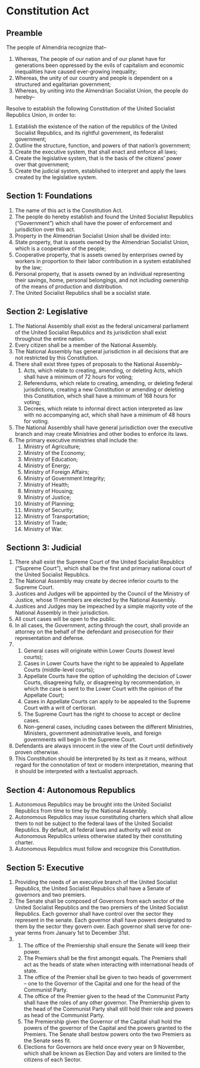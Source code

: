 # Constitution Act

## Preamble
The people of Almendria recognize that–
1. Whereas, The people of our nation and of our planet have for generations been oppressed by the evils of capitalism and economic inequalities have caused ever-growing inequality;
2. Whereas, the unity of our country and people is dependent on a structured and egalitarian government;
3. Whereas, by uniting into the Almendrian Socialist Union, the people do hereby–

Resolve to establish the following Constitution of the United Socialist Republics Union, in order to:
1. Establish the existence of the nation of the republics of the United Socialist Republics, and its rightful government, its federalist government;
2. Outline the structure, function, and powers of that nation’s government;
3. Create the executive system, that shall enact and enforce all laws;
4. Create the legislative system, that is the basis of the citizens’ power over that government;
5. Create the judicial system, established to interpret and apply the laws created by the legislative system.

## Section 1: Foundations
1. The name of this act is the Constitution Act.
2. The people do hereby establish and found the United Socialist Republics (“Government”) which shall have the power of enforcement and jurisdiction over this act.
3. Property in the Almendrian Socialist Union shall be divided into:
  1. State property, that is assets owned by the Almendrian Socialist Union, which is a cooperative of the people;
  2. Cooperative property, that is assets owned by enterprises owned by workers in proportion to their labor contribution in a system established by the law;
  3. Personal property, that is assets owned by an individual representing their savings, home, personal belongings, and not including ownership of the means of production and distribution.
4. The United Socialist Republics shall be a socialist state.

## Section 2: Legislative
1. The National Assembly shall exist as the federal unicameral parliament of the United Socialist Republics and its jurisdiction shall exist throughout the entire nation.
2. Every citizen shall be a member of the National Assembly.
3. The National Assembly has general jurisdiction in all decisions that are not restricted by this Constitution.
4. There shall exist three types of proposals to the National Assembly–
    1. Acts, which relate to creating, amending, or deleting Acts, which shall have a minimum of 72 hours for voting;
    2. Referendums, which relate to creating, amending, or deleting federal jurisdictions, creating a new Constitution or amending or deleting this Constitution, which shall have a minimum of 168 hours for voting;
    3. Decrees, which relate to informal direct action interpreted as law with no accompanying act, which shall have a minimum of 48 hours for voting.
5. The National Assembly shall have general jurisdiction over the executive branch and may create Ministries and other bodies to enforce its laws.
6. The primary executive ministries shall include the:
    1. Ministry of Agriculture;
    2. Ministry of the Economy;
    3. Ministry of Education;
    4. Ministry of Energy;
    5. Ministry of Foreign Affairs;
    6. Ministry of Government Integrity;
    7. Ministry of Health;
    8. Ministry of Housing;
    9. Ministry of Justice;
    10. Ministry of Planning;
    11. Ministry of Security;
    12. Ministry of Transportation;
    13. Ministry of Trade;
    14. Ministry of War.

## Sectionn 3: Judicial
1. There shall exist the Supreme Court of the United Socialist Republics (“Supreme Court”), which shall be the first and primary national court of the United Socialist Republics.
2. The National Assembly may create by decree inferior courts to the Supreme Court.
3. Justices and Judges will be appointed by the Council of the Ministry of Justice, whose 11 members are elected by the National Assembly.
4. Justices and Judges may be impeached by a simple majority vote of the National Assembly in their jurisdiction.
5. All court cases will be open to the public.
6. In all cases, the Government, acting through the court, shall provide an attorney on the behalf of the defendant and prosecution for their representation and defense.
7.
    1. General cases will originate within Lower Courts (lowest level courts);
    2. Cases in Lower Courts have the right to be appealed to Appellate Courts (middle-level courts);
    3. Appellate Courts have the option of upholding the decision of Lower Courts, disagreeing fully, or disagreeing by recommendation, in which the case is sent to the Lower Court with the opinion of the Appellate Court;
    4. Cases in Appellate Courts can apply to be appealed to the Supreme Court with a writ of certiorari.
    5. The Supreme Court has the right to choose to accept or decline cases.
    6. Non-general cases, including cases between the different Ministries, Ministers, government administrative levels, and foreign governments will begin in the Supreme Court.
8. Defendants are always innocent in the view of the Court until definitively proven otherwise.
9. This Constitution should be interpreted by its text as it means, without regard for the connotation of text or modern interpretation, meaning that it should be interpreted with a textualist approach.

## Section 4: Autonomous Republics
1. Autonomous Republics may be brought into the United Socialist Republics from time to time by the National Assembly.
2. Autonomous Republics may issue constituting charters which shall allow them to not be subject to the federal laws of the United Socialist Republics. By default, all federal laws and authority will exist on Autonomous Republics unless otherwise stated by their constituting charter.
3. Autonomous Republics must follow and recognize this Constitution.

## Section 5: Executive
1. Providing the needs of an executive branch of the United Socialist Republics, the United Socialist Republics shall have a Senate of governors and two premiers.
2. The Senate shall be composed of Governors from each sector of the United Socialist Republics and the two premiers of the United Socialist Republics. Each governor shall have control over the sector they represent in the senate. Each governor shall have powers designated to them by the sector they govern over. Each governor shall serve for one-year terms from January 1st to December 31st.
3.
    1. The office of the Premiership shall ensure the Senate will keep their power.
    2. The Premiers shall be the first amongst equals. The Premiers shall act as the heads of state when interacting with international heads of state.
    3. The office of the Premier shall be given to two heads of government – one to the Governor of the Capital and one for the head of the Communist Party.
    4. The office of the Premier given to the head of the Communist Party shall have the roles of any other governor. The Premiership given to the head of the Communist Party shall still hold their role and powers as head of the Communist Party.
    5. The Premiership given the Governor of the Capital shall hold the powers of the governor of the Capital and the powers granted to the Premiers. The Senate shall bestow powers onto the two Premiers as the Senate sees fit.
    6. Elections for Governors are held once every year on 9 November, which shall be known as Election Day and voters are limited to the citizens of each Sector.
